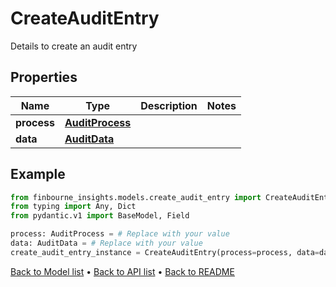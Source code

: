 # CreateAuditEntry

Details to create an audit entry
## Properties
Name | Type | Description | Notes
------------ | ------------- | ------------- | -------------
**process** | [**AuditProcess**](AuditProcess.md) |  | 
**data** | [**AuditData**](AuditData.md) |  | 
## Example

```python
from finbourne_insights.models.create_audit_entry import CreateAuditEntry
from typing import Any, Dict
from pydantic.v1 import BaseModel, Field

process: AuditProcess = # Replace with your value
data: AuditData = # Replace with your value
create_audit_entry_instance = CreateAuditEntry(process=process, data=data)

```

[Back to Model list](../README.md#documentation-for-models) &#8226; [Back to API list](../README.md#documentation-for-api-endpoints) &#8226; [Back to README](../README.md)

